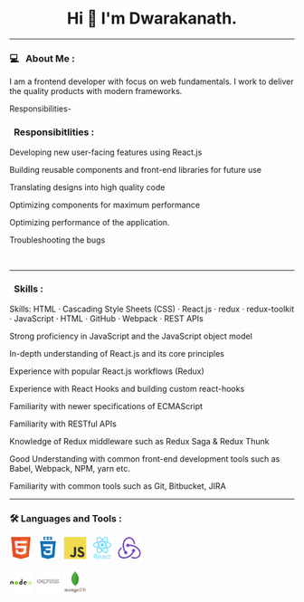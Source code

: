 <div id="header" align="center">
  <h1> Hi 👋 I'm Dwarakanath.</h1>
</div>

---

### 💻 &nbsp; About Me :
I am a frontend developer with focus on web fundamentals. I work to deliver the quality products with modern frameworks. 

Responsibilities-
###  &nbsp; Responsibitlities :
<div>
  <p>Developing new user-facing features using React.js</p>
  <p>Building reusable components and front-end libraries for future use</p>
  <p>Translating designs into high quality code</p>
  <p>Optimizing components for maximum performance</p>
  <p>Optimizing performance of the application.</p>
  <p>Troubleshooting the bugs</p><br>
</div>

---
###  &nbsp; Skills :
<div>
  <p>Skills: HTML · Cascading Style Sheets (CSS) · React.js · redux · redux-toolkit · JavaScript · HTML · GitHub · Webpack · REST APIs </p>
  <p>Strong proficiency in JavaScript and the JavaScript object model</p>
  <p>In-depth understanding of React.js and its core principles</p>
  <p>Experience with popular React.js workflows (Redux)</p>
  <p>Experience with React Hooks and building custom react-hooks</p>
  <p>Familiarity with newer specifications of ECMAScript</p>
  <p>Familiarity with RESTful APIs</p>
  <p>Knowledge of Redux middleware such as Redux Saga & Redux Thunk</p>
  <p>Good Understanding with common front-end development tools such as Babel, Webpack, NPM, yarn etc.</p>
  <p>Familiarity with common tools such as Git, Bitbucket, JIRA</p>
</div>

---
### :hammer_and_wrench: Languages and Tools :
<div>
  <img src="https://github.com/devicons/devicon/blob/master/icons/html5/html5-original.svg" title="HTML5" alt="HTML" width="40" height="40"/>&nbsp;
  <img src="https://github.com/devicons/devicon/blob/master/icons/css3/css3-plain-wordmark.svg"  title="CSS3" alt="CSS" width="40" height="40"/>&nbsp;
  <img src="https://github.com/devicons/devicon/blob/master/icons/javascript/javascript-original.svg" title="JavaScript" alt="JavaScript" width="40" height="40"/>&nbsp;
  <img src="https://github.com/devicons/devicon/blob/master/icons/react/react-original-wordmark.svg" title="React" alt="React" width="40" height="40"/>&nbsp;
  <img src="https://github.com/devicons/devicon/blob/master/icons/redux/redux-original.svg" title="Redux" alt="Redux " width="40" height="40"/>&nbsp;
</div><br>
<div>
  <img src="https://github.com/devicons/devicon/blob/master/icons/nodejs/nodejs-original-wordmark.svg" title="node js" alt="Node JS " width="40" height="40"/>&nbsp;
  <img src="https://github.com/devicons/devicon/blob/master/icons/express/express-original-wordmark.svg" title="express" alt="express" width="40" height="40"/>&nbsp;
  <img src="https://github.com/devicons/devicon/blob/master/icons/mongodb/mongodb-original-wordmark.svg" title="mongodb" alt="mongodb" width="40" height="40"/>&nbsp;
</div>
